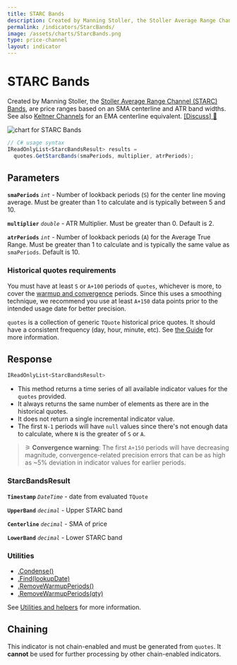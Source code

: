 ```yaml
---
title: STARC Bands
description: Created by Manning Stoller, the Stoller Average Range Channel (STARC) Bands are financial market price ranges based on an simple moving average centerline and Average True Range (ATR) band widths.  Keltner Channels are the EMA centerline equivalent.
permalink: /indicators/StarcBands/
image: /assets/charts/StarcBands.png
type: price-channel
layout: indicator
---
```


# STARC Bands

Created by Manning Stoller, the [Stoller Average Range Channel (STARC) Bands](https://www.investopedia.com/terms/s/starc.asp), are price ranges based on an SMA centerline and ATR band widths.  See also <a href="/indicators/Keltner/#content" rel="nofollow">Keltner Channels</a> for an EMA centerline equivalent.
[[Discuss] 💬](https://github.com/DaveSkender/Stock.Indicators/discussions/292 "Community discussion about this indicator")

![chart for STARC Bands](/assets/charts/StarcBands.png)

```csharp
// C# usage syntax
IReadOnlyList<StarcBandsResult> results =
  quotes.GetStarcBands(smaPeriods, multiplier, atrPeriods);
```

## Parameters

**`smaPeriods`** _`int`_ - Number of lookback periods (`S`) for the center line moving average.  Must be greater than 1 to calculate and is typically between 5 and 10.

**`multiplier`** _`double`_ - ATR Multiplier. Must be greater than 0.  Default is 2.

**`atrPeriods`** _`int`_ - Number of lookback periods (`A`) for the Average True Range.  Must be greater than 1 to calculate and is typically the same value as `smaPeriods`.  Default is 10.

### Historical quotes requirements

You must have at least `S` or `A+100` periods of `quotes`, whichever is more, to cover the [warmup and convergence](https://github.com/DaveSkender/Stock.Indicators/discussions/688) periods.  Since this uses a smoothing technique, we recommend you use at least `A+150` data points prior to the intended usage date for better precision.

`quotes` is a collection of generic `TQuote` historical price quotes.  It should have a consistent frequency (day, hour, minute, etc).  See [the Guide](/guide/#historical-quotes) for more information.

## Response

```csharp
IReadOnlyList<StarcBandsResult>
```

- This method returns a time series of all available indicator values for the `quotes` provided.
- It always returns the same number of elements as there are in the historical quotes.
- It does not return a single incremental indicator value.
- The first `N-1` periods will have `null` values since there's not enough data to calculate, where `N` is the greater of `S` or `A`.

>&#9886; **Convergence warning**: The first `A+150` periods will have decreasing magnitude, convergence-related precision errors that can be as high as ~5% deviation in indicator values for earlier periods.

### StarcBandsResult

**`Timestamp`** _`DateTime`_ - date from evaluated `TQuote`

**`UpperBand`** _`decimal`_ - Upper STARC band

**`Centerline`** _`decimal`_ - SMA of price

**`LowerBand`** _`decimal`_ - Lower STARC band

### Utilities

- [.Condense()](/utilities#condense)
- [.Find(lookupDate)](/utilities#find-indicator-result-by-date)
- [.RemoveWarmupPeriods()](/utilities#remove-warmup-periods)
- [.RemoveWarmupPeriods(qty)](/utilities#remove-warmup-periods)

See [Utilities and helpers](/utilities#utilities-for-indicator-results) for more information.

## Chaining

This indicator is not chain-enabled and must be generated from `quotes`.  It **cannot** be used for further processing by other chain-enabled indicators.
